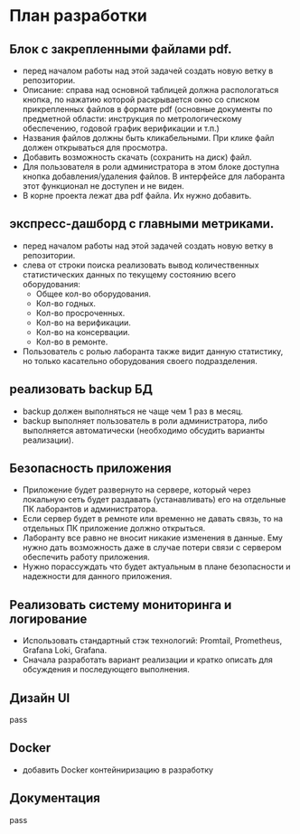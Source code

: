 # План разработки

## Блок с закрепленными файлами pdf.
- перед началом работы над этой задачей создать новую ветку в репозитории.
- Описание: справа над основной таблицей должна распологаться кнопка, по нажатию которой раскрывается окно со списком прикрепленных файлов в формате pdf (основные документы по предметной области: инструкция по метрологическому обеспечению, годовой график верификации и т.п.)
- Названия файлов должны быть кликабельными. При клике файл должен открываться для просмотра.
- Добавить возможность скачать (сохранить на диск) файл.
- Для пользователя в роли администратора в этом блоке доступна кнопка добавления/удаления файлов. В интерфейсе для лаборанта этот функционал не доступен и не виден.
- В корне проекта лежат два pdf файла. Их нужно добавить.

## экспресс-дашборд с главными метриками.
- перед началом работы над этой задачей создать новую ветку в репозитории.
- слева от строки поиска реализовать вывод количественных статистических данных по текущему состоянию всего оборудования:
  - Общее кол-во оборудования.
  - Кол-во годных.
  - Кол-во просроченных.
  - Кол-во на верификации.
  - Кол-во на консервации.
  - Кол-во в ремонте.
- Пользователь с ролью лаборанта также видит данную статистику, но только касательно оборудования своего подразделения.

## реализовать backup БД
- backup должен выполняться не чаще чем 1 раз в месяц.
- backup выполняет пользователь в роли администратора, либо выполняется автоматически (необходимо обсудить варианты реализации).

## Безопасность приложения
- Приложение будет развернуто на сервере, который через локальную сеть будет раздавать (устанавливать) его на отдельные ПК лаборантов и администратора.
- Если сервер будет в ремноте или временно не давать связь, то на отдельных ПК приложение должно открыться.
- Лаборанту все равно не вносит никакие изменения в данные. Ему нужно дать возможность даже в случае потери связи с сервером обеспечить работу приложения.
- Нужно порассуждать что будет актуальным в плане безопасности и надежности для данного приложения.

## Реализовать систему мониторинга и логирование
- Использовать стандартный стэк технологий: Promtail, Prometheus, Grafana Loki, Grafana.
- Сначала разработать вариант реализации и кратко описать для обсуждения и последующего выполнения.

## Дизайн UI
pass

## Docker
- добавить Docker контейниризацию в разработку

## Документация
pass
